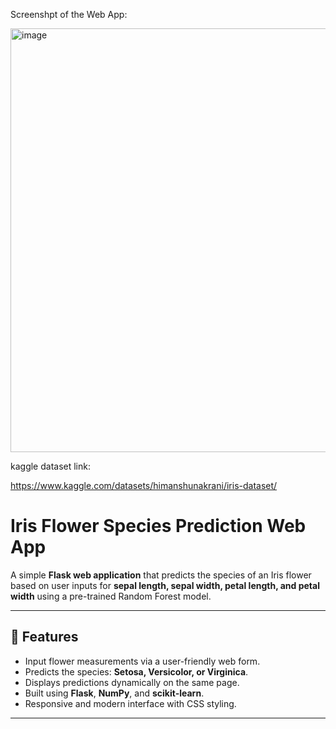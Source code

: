 Screenshpt of the Web App:

<img width="1365" height="678" alt="image" src="https://github.com/user-attachments/assets/436b42a2-c018-45d0-8967-2d5f47c4c669" />


kaggle dataset link:

https://www.kaggle.com/datasets/himanshunakrani/iris-dataset/


# Iris Flower Species Prediction Web App

A simple **Flask web application** that predicts the species of an Iris flower based on user inputs for **sepal length, sepal width, petal length, and petal width** using a pre-trained Random Forest model.

---

## 🌸 Features

- Input flower measurements via a user-friendly web form.
- Predicts the species: **Setosa, Versicolor, or Virginica**.
- Displays predictions dynamically on the same page.
- Built using **Flask**, **NumPy**, and **scikit-learn**.
- Responsive and modern interface with CSS styling.

---
